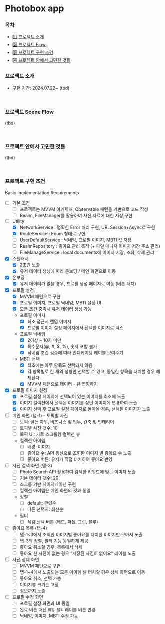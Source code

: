 #  Photobox app

### 목차
- [1️⃣ 프로젝트 소개](#-프로젝트-소개)
- [2️⃣ 프로젝트 Flow](#-프로젝트-Scene-Flow)
- [3️⃣ 프로젝트 구현 조건](#-프로젝트-구현-조건)
- [4️⃣ 프로젝트 안에서 고민한 것들](#-프로젝트-안에서-고민한-것들)

### 프로젝트 소개

- 구현 기간: 2024.07.22~
(tbd)

<br />

### 프로젝트 Scene Flow
(tbd)

<br />

### 프로젝트 안에서 고민한 것들
(tbd)

<br />

### 프로젝트 구현 조건

Basic Implementation Requirements

- [ ] 기본 조건
    - [ ] 프로젝트는 MVVM 아키텍처, Observable 패턴을 기반으로 코드 작성
    - [ ] Realm, FileManager를 활용하여 사진 자료에 대한 저장 구현

- [ ] Utility
    - [x] NetworkService : 명확한 Error 처리 구현, URLSession+Async로 구현
    - [x] RouteService : Enum 형태로 구현
    - [ ] UserDefaultService : 닉네임, 프로필 이미지, MBTI 값 저장
    - [ ] RealmRepository : 좋아요 관리 목적 (+ 파일 매니저 이미지 저장 주소 관리)
    - [ ] FileManageService : local documents에 이미지 저장, 조회, 삭제 관리
    
- [x] 스플래시
    - [x] 2초간 노출
    - [x] 유저 데이터 생성에 따라 온보딩 / 메인 화면으로 이동

- [x] 온보딩
    - [x] 유저 데이터가 없을 경우, 프로필 생성 페이지로 이동 (버튼 터치)

- [x] 프로필 설정
    - [x] MVVM 패턴으로 구현
    - [x] 프로필 이미지, 프로필 닉네임, MBTI 설정 UI
    - [x] 모든 조건 충족시 유저 데이터 생성 가능
    - 프로필 이미지
        - [x] 최초 접근시 랜덤 이미지
        - [x] 프로필 이미지 설정 페이지에서 선택한 이미지로 픽스
    - 프로필 닉네임
        - [x] 2이상 ~ 10자 미만
        - [x] 특수문자(@, #, $, %), 숫자 포함 불가
        - [x] 닉네임 조건 검증에 따라 인디케이팅 레이블 보여주기 
    - MBTI 선택
        - [x] 최초에는 아무 항목도 선택되지 않음
        - [x] 각 항목별로 한 개의 성향만 선택할 수 있고, 동일한 항목을 터치할 경우 해제된다.
        - [x] MVVM 패턴으로 데이터 - 뷰 맵핑하기
        
- [x] 프로필 이미지 설정
    - [x] 프로필 설정 페이지에 선택되어 있는 이미지를 최초에 노출
    - [x] 이미지 컬렉션에서 선택된 이미지를 상단 이미지에 변경하여 노출
    - [x] 이미지 선택 후 프로필 설정 페이지로 돌아올 경우, 선택된 이미지가 노출

- [ ] 메인 화면 (탭-1) - 토픽별 사진
    - [ ] 토픽: 골든 아워, 비즈니스 및 업무, 건축 및 인테리어
    - [ ] 토픽별 사진 갯수: 10
    - [ ] 토픽 UI: 가로 스크롤형 컬렉션 뷰
    - 컬렉션 아이템
        - [ ] 배경: 이미지
        - [ ] 좋아요 수: API 통신으로 조회한 이미지 별 좋아요 수 노출
        - [ ] 좋아요 버튼: 유저가 직접 터치하여 좋아요 반영
    
- [ ] 사진 검색 화면 (탭-3)
    - [ ] Photo Search API 활용하여 검색한 키워드에 맞는 이미지 노출
    - [ ] 기본 데이터 갯수: 20
    - [ ] 스크롤 기반 페이지네이션 구현
    - [ ] 컬렉션 아이템은 메인 화면의 것과 동일
    - 정렬
        - [ ] default: 관련순
        - [ ] 다른 선택지: 최신순
    - 필터
        - [ ] 색감 선택 버튼 (레드, 퍼플, 그린, 블루)

- [ ] 좋아요 목록 (탭-4)
    - [ ] 탭-1~3에서 조회한 이미지별 좋아요를 터치한 이미지만 모아서 노출
    - [ ] 탭-3의 정렬, 필터 기능 동일하게 제공
    - [ ] 좋아요 취소할 경우, 목록에서 삭제
    - [ ] 좋아요 한 사진이 없는 경우 "저장된 사진이 없어요" 레이블 노출

- [ ] 사진 상제 화면
    - [ ] MVVM 패턴으로 구현
    - [ ] 탭-1~4에서 노출되는 모든 아이템 셀 터치할 경우 상세 화면으로 이동
    - [ ] 좋아요 취소, 선택 가능
    - [ ] 이미지뷰 크기는 고정
    - [ ] 정보까지 노출

- [ ] 프로필 수정 화면
    - [ ] 프로필 설정 화면과 UI 동일
    - [ ] 완료 버튼 대신 `회원 탈퇴` 레이블 버튼 반영
    - [ ] 닉네임, 이미지, MBTI 수정 가능
